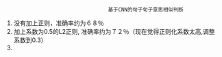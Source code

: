                                       基于CNN的句子句子意思相似判断
1. 没有加上正则，准确率约为６８％
2. 加上系数为0.5的L2正则, 准确率约为７２％（现在觉得正则化系数太高,调整系数到0.3）
3.